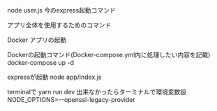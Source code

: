 node user.js 
今のexpress起動コマンド



アプリ全体を使用するためのコマンド

Docker アプリの起動

Dockerの起動コマンド(Docker-compose.yml内に処理したい内容を記載)
docker-compose up -d

expressが起動
node app/index.js




terminalで
yarn run dev
出来なかったらターミナルで環境変数設
NODE_OPTIONS=--openssl-legacy-provider
